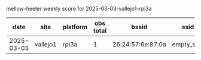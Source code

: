 mellow-heeler weekly score for 2025-03-03-vallejo1-rpi3a

|date|site|platform|obs total|bssid|ssid|
|--|--|--|--|--|--|
|2025-03-03|vallejo1|rpi3a|1|26:24:57:6e:87:0a|empty_ssid||2025-03-03|vallejo1|rpi3a|1|46:1c:d2:c8:fe:f6|saile\xE2\x80\x99s iPhone||2025-03-03|vallejo1|rpi3a|1|8a:8d:07:5d:4a:11|empty_ssid||2025-03-03|vallejo1|rpi3a|1|40:e1:e4:e7:77:3c|TMOBILE-7733||2025-03-03|vallejo1|rpi3a|1|00:0d:97:0b:51:6e|empty_ssid||2025-03-03|vallejo1|rpi3a|1|26:24:57:4e:87:0a|empty_ssid||2025-03-03|vallejo1|rpi3a|1|94:a6:7e:4e:3d:bb|F3_2GEXT||2025-03-03|vallejo1|rpi3a|1|6c:ca:08:13:a2:90|ATT7x4U8S5||2025-03-03|vallejo1|rpi3a|1|1a:d9:5e:22:70:ef|S3ctorN1n3||2025-03-03|vallejo1|rpi3a|1|46:e1:e4:e1:41:6f|roku||2025-03-03|vallejo1|rpi3a|1|f8:79:0a:61:ea:2a|Houston  Control||2025-03-03|vallejo1|rpi3a|1|1a:d9:5e:52:70:ef|empty_ssid||2025-03-03|vallejo1|rpi3a|1|32:70:4e:dd:0c:48|VYC-Members||2025-03-03|vallejo1|rpi3a|1|b6:95:75:64:4b:72|MIBREW_GUEST||2025-03-03|vallejo1|rpi3a|1|18:a5:ff:50:13:20|JeffsBoat||2025-03-03|vallejo1|rpi3a|1|86:8a:20:24:5e:db|empty_ssid||2025-03-03|vallejo1|rpi3a|1|c8:9e:43:e2:97:e2|NETGEAR78-5G||2025-03-03|vallejo1|rpi3a|1|bc:9a:8e:b9:03:14|Tank's WiFi||2025-03-03|vallejo1|rpi3a|1|b4:a2:5c:9d:86:70|The Mare Island Company||2025-03-03|vallejo1|rpi3a|1|c4:a8:16:2f:4a:c5|f206a5||2025-03-03|vallejo1|rpi3a|1|ec:c3:02:d1:e8:b4|Blessings||2025-03-03|vallejo1|rpi3a|1|c8:9e:43:31:40:0b|NETGEAR51||2025-03-03|vallejo1|rpi3a|1|40:e1:e4:e1:41:6f|TMOBILE-4166||2025-03-03|vallejo1|rpi3a|1|30:cb:c7:2e:11:50|The Mare Island Company||2025-03-03|vallejo1|rpi3a|2|2e:70:4e:dd:0c:48|VYC-WIFI||2025-03-03|vallejo1|rpi3a|2|64:9a:63:06:71:0d|Ring Setup 0d||2025-03-03|vallejo1|rpi3a|2|1c:b9:c4:7a:ba:f8|AnchorOffice||2025-03-03|vallejo1|rpi3a|2|00:0c:42:8c:f1:96|PapastarO4||2025-03-03|vallejo1|rpi3a|2|b4:a2:5c:9d:86:70|The Mare Island Company||2025-03-03|vallejo1|rpi3a|2|18:a5:ff:64:97:60|Candyland||2025-03-03|vallejo1|rpi3a|2|1c:b9:c4:3a:ba:f8|1050Nimitz||2025-03-03|vallejo1|rpi3a|2|b4:a2:5c:9d:b3:90|The Mare Island Company||2025-03-03|vallejo1|rpi3a|3|30:cb:c7:2e:11:50|The Mare Island Company||2025-03-03|vallejo1|rpi3a|3|8a:8d:07:3d:4a:11|BONEDADDYS Party Boat||2025-03-03|vallejo1|rpi3a|3|00:0d:97:0b:51:6e|empty_ssid||2025-03-03|vallejo1|rpi3a|4|b4:a2:5c:9d:b3:90|The Mare Island Company||2025-03-03|vallejo1|rpi3a|4|fa:3d:db:80:ad:46|saile\xE2\x80\x99s iPhone||2025-03-03|vallejo1|rpi3a|4|36:70:4e:dd:0c:48|empty_ssid||2025-03-03|vallejo1|rpi3a|4|ba:13:32:54:48:20|SunPower49721||2025-03-03|vallejo1|rpi3a|5|b4:a2:5c:9d:8f:40|The Mare Island Company||2025-03-03|vallejo1|rpi3a|5|b0:95:75:64:4b:72|MIBREW||2025-03-03|vallejo1|rpi3a|5|ac:8f:a9:91:ec:74|ATT6MPK8pl||2025-03-03|vallejo1|rpi3a|5|a2:c9:eb:ee:51:93|ORBI23||2025-03-03|vallejo1|rpi3a|5|28:70:4e:dd:0c:48|VYC-Secure||2025-03-03|vallejo1|rpi3a|6|00:0d:97:0b:e5:1d|empty_ssid||2025-03-03|vallejo1|rpi3a|7|1c:b9:c4:7a:ba:f8|AnchorOffice||2025-03-03|vallejo1|rpi3a|7|e4:38:83:e1:cf:00|483swNorth||2025-03-03|vallejo1|rpi3a|7|1c:b9:c4:3a:ba:f8|1050Nimitz||2025-03-03|vallejo1|rpi3a|7|00:0d:97:0b:e5:1d|empty_ssid||2025-03-03|vallejo1|rpi3a|7|00:0c:42:8c:f1:52|PapastarO2||2025-03-03|vallejo1|rpi3a|8|9c:c9:eb:ee:51:93|empty_ssid||2025-03-03|vallejo1|rpi3a|8|00:0d:97:0b:e5:1d|empty_ssid||2025-03-03|vallejo1|rpi3a|8|f8:79:0a:61:ea:29|Houston  Control||2025-03-03|vallejo1|rpi3a|9|b4:a2:5c:9d:b2:c0|The Mare Island Company||2025-03-03|vallejo1|rpi3a|10|00:0d:97:0b:e5:1d|empty_ssid||2025-03-03|vallejo1|rpi3a|10|b4:a2:5c:9d:b2:c0|The Mare Island Company||2025-03-03|vallejo1|rpi3a|11|00:0d:97:0b:e5:1d|empty_ssid||2025-03-03|vallejo1|rpi3a|11|ee:79:0a:61:ea:29|empty_ssid||2025-03-03|vallejo1|rpi3a|12|f6:79:0a:61:ea:29|empty_ssid||2025-03-03|vallejo1|rpi3a|12|b4:a2:5c:9d:b3:80|The Mare Island Company||2025-03-03|vallejo1|rpi3a|14|b4:a2:5c:9d:b2:c0|The Mare Island Company||2025-03-03|vallejo1|rpi3a|14|b4:a2:5c:9d:b3:80|The Mare Island Company||2025-03-03|vallejo1|rpi3a|14|b6:95:75:64:4b:72|MIBREW_GUEST||2025-03-03|vallejo1|rpi3a|17|b4:a2:5c:9d:86:60|The Mare Island Company||2025-03-03|vallejo1|rpi3a|17|00:0d:97:0b:72:a0|empty_ssid||2025-03-03|vallejo1|rpi3a|17|0a:8d:db:b2:b4:78|City of Vallejo||2025-03-03|vallejo1|rpi3a|18|2a:8d:db:b2:b4:78|F3||2025-03-03|vallejo1|rpi3a|19|0c:9d:92:02:41:c8|J.A.R.V.I.S||2025-03-03|vallejo1|rpi3a|20|c8:9e:43:31:40:0b|NETGEAR51||2025-03-03|vallejo1|rpi3a|22|04:95:e6:20:63:41|Tenda_206340||2025-03-03|vallejo1|rpi3a|25|b4:a2:5c:9d:8f:40|The Mare Island Company||2025-03-03|vallejo1|rpi3a|26|b4:a2:5c:9d:86:60|The Mare Island Company||2025-03-03|vallejo1|rpi3a|27|00:0f:92:fc:99:45|CARB 174-214||2025-03-03|vallejo1|rpi3a|27|b4:a2:5c:9d:8f:40|The Mare Island Company||2025-03-03|vallejo1|rpi3a|27|a4:13:4e:00:d7:65|Quin_Delta||2025-03-03|vallejo1|rpi3a|27|b4:a2:5c:9d:b3:80|The Mare Island Company||2025-03-03|vallejo1|rpi3a|28|40:e1:e4:e7:77:3e|TMOBILE-7733||2025-03-03|vallejo1|rpi3a|29|52:e1:e4:e7:77:3e|empty_ssid||2025-03-03|vallejo1|rpi3a|30|b4:a2:5c:9d:86:60|The Mare Island Company||2025-03-03|vallejo1|rpi3a|33|a2:05:d6:0c:78:19|Knot Bad||2025-03-03|vallejo1|rpi3a|36|fc:34:97:8e:e3:41|RAWR||2025-03-03|vallejo1|rpi3a|40|00:0d:97:0b:73:29|empty_ssid||2025-03-03|vallejo1|rpi3a|40|9c:05:d6:0c:78:19|Knot Bad Guest||2025-03-03|vallejo1|rpi3a|42|ca:c9:a3:b3:94:8b|Sainlogic-B3948B||2025-03-03|vallejo1|rpi3a|49|ba:95:75:64:4b:73|empty_ssid||2025-03-03|vallejo1|rpi3a|51|40:e1:e4:e7:77:3c|TMOBILE-7733||2025-03-03|vallejo1|rpi3a|53|8a:8d:07:6d:4a:11|empty_ssid||2025-03-03|vallejo1|rpi3a|53|fe:df:bc:51:47:dc|empty_ssid||2025-03-03|vallejo1|rpi3a|53|fe:df:bc:21:47:dc|SMITH&WESSON||2025-03-03|vallejo1|rpi3a|54|b0:95:75:64:4b:73|MIBREW||2025-03-03|vallejo1|rpi3a|54|b6:95:75:64:4b:73|MIBREW_GUEST||2025-03-03|vallejo1|rpi3a|54|fe:df:bc:81:47:dc|empty_ssid||2025-03-03|vallejo1|rpi3a|57|8a:8d:07:4d:4a:11|empty_ssid||2025-03-03|vallejo1|rpi3a|58|5e:24:c3:63:fa:17|empty_ssid||2025-03-03|vallejo1|rpi3a|59|8a:8d:07:2d:4a:11|BONEDADDYS Party Boat||2025-03-03|vallejo1|rpi3a|63|5e:24:c3:43:fa:17|empty_ssid||2025-03-03|vallejo1|rpi3a|65|04:42:1a:11:47:50|RAWR||2025-03-03|vallejo1|rpi3a|68|ec:6e:79:05:1d:6d|CR202-051D6D||2025-03-03|vallejo1|rpi3a|69|5e:24:c3:23:fa:17|STARLINK||2025-03-03|vallejo1|rpi3a|72|a6:05:d6:0c:78:1a|empty_ssid||2025-03-03|vallejo1|rpi3a|76|9c:05:d6:0c:78:1a|Knot Bad Guest||2025-03-03|vallejo1|rpi3a|76|a2:05:d6:0c:78:1a|Knot Bad||2025-03-03|vallejo1|rpi3a|81|e2:02:34:4a:86:94|empty_ssid||2025-03-03|vallejo1|rpi3a|84|1a:d9:5e:82:70:ef|empty_ssid||2025-03-03|vallejo1|rpi3a|84|e2:02:34:6a:86:94|empty_ssid||2025-03-03|vallejo1|rpi3a|91|1a:d9:5e:52:70:ef|empty_ssid||2025-03-03|vallejo1|rpi3a|92|e2:02:34:2a:86:94|Fernweh||2025-03-03|vallejo1|rpi3a|95|26:18:0a:27:ee:9c|F3||2025-03-03|vallejo1|rpi3a|95|7c:f1:7e:90:86:25|ATTebV5XEa_EXT||2025-03-03|vallejo1|rpi3a|104|04:17:b6:85:27:bb|empty_ssid||2025-03-03|vallejo1|rpi3a|107|06:18:0a:27:ee:9c|City of Vallejo||2025-03-03|vallejo1|rpi3a|107|1a:d9:5e:62:70:ef|empty_ssid||2025-03-03|vallejo1|rpi3a|108|7e:2d:7e:1b:17:19|TRENDnet840_1719||2025-03-03|vallejo1|rpi3a|109|1a:d9:5e:22:70:ef|S3ctorN1n3||2025-03-03|vallejo1|rpi3a|114|a0:e7:ae:af:65:63|empty_ssid||2025-03-03|vallejo1|rpi3a|114|00:14:d1:d6:64:00|empty_ssid||2025-03-03|vallejo1|rpi3a|115|1a:d9:5e:72:70:ef|empty_ssid||2025-03-03|vallejo1|rpi3a|118|78:2d:7e:1b:17:19|TRENDnet840_1719_8||2025-03-03|vallejo1|rpi3a|122|78:8a:20:ac:21:be|unknown||2025-03-03|vallejo1|rpi3a|125|1a:d9:5e:32:70:ef|S3ctorN1n3||2025-03-03|vallejo1|rpi3a|129|3c:8c:f8:f9:2b:bb|TRENDnet740_QCDJ||2025-03-03|vallejo1|rpi3a|130|3e:8c:f8:f9:2b:bb|Gate K||2025-03-03|vallejo1|rpi3a|131|1a:d9:5e:42:70:ef|S3ctorN1n3||2025-03-03|vallejo1|rpi3a|132|78:8a:20:ac:21:da|unknown||2025-03-03|vallejo1|rpi3a|133|a6:e7:ae:af:65:63|ATTebV5XEa||2025-03-03|vallejo1|rpi3a|138|a0:e7:ae:af:65:60|ATTebV5XEa||2025-03-03|vallejo1|rpi3a|138|7c:f1:7e:90:86:24|ATTebV5XEa_EXT|